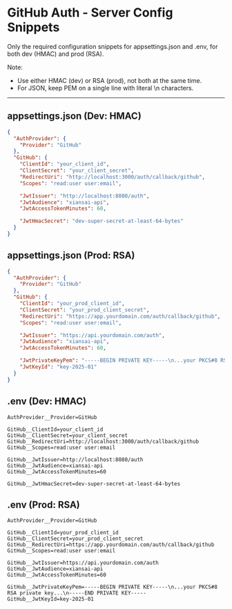 # GitHub Auth - Server Config Snippets

Only the required configuration snippets for appsettings.json and .env, for both dev (HMAC) and prod (RSA).

Note:
- Use either HMAC (dev) or RSA (prod), not both at the same time.
- For JSON, keep PEM on a single line with literal \n characters.

---

## appsettings.json (Dev: HMAC)

```json
{
  "AuthProvider": {
    "Provider": "GitHub"
  },
  "GitHub": {
    "ClientId": "your_client_id",
    "ClientSecret": "your_client_secret",
    "RedirectUri": "http://localhost:3000/auth/callback/github",
    "Scopes": "read:user user:email",

    "JwtIssuer": "http://localhost:8080/auth",
    "JwtAudience": "xiansai-api",
    "JwtAccessTokenMinutes": 60,

    "JwtHmacSecret": "dev-super-secret-at-least-64-bytes"
  }
}
```

## appsettings.json (Prod: RSA)

```json
{
  "AuthProvider": {
    "Provider": "GitHub"
  },
  "GitHub": {
    "ClientId": "your_prod_client_id",
    "ClientSecret": "your_prod_client_secret",
    "RedirectUri": "https://app.yourdomain.com/auth/callback/github",
    "Scopes": "read:user user:email",

    "JwtIssuer": "https://api.yourdomain.com/auth",
    "JwtAudience": "xiansai-api",
    "JwtAccessTokenMinutes": 60,

    "JwtPrivateKeyPem": "-----BEGIN PRIVATE KEY-----\n...your PKCS#8 RSA private key...\n-----END PRIVATE KEY-----",
    "JwtKeyId": "key-2025-01"
  }
}
```

## .env (Dev: HMAC)

```dotenv
AuthProvider__Provider=GitHub

GitHub__ClientId=your_client_id
GitHub__ClientSecret=your_client_secret
GitHub__RedirectUri=http://localhost:3000/auth/callback/github
GitHub__Scopes=read:user user:email

GitHub__JwtIssuer=http://localhost:8080/auth
GitHub__JwtAudience=xiansai-api
GitHub__JwtAccessTokenMinutes=60

GitHub__JwtHmacSecret=dev-super-secret-at-least-64-bytes
```

## .env (Prod: RSA)

```dotenv
AuthProvider__Provider=GitHub

GitHub__ClientId=your_prod_client_id
GitHub__ClientSecret=your_prod_client_secret
GitHub__RedirectUri=https://app.yourdomain.com/auth/callback/github
GitHub__Scopes=read:user user:email

GitHub__JwtIssuer=https://api.yourdomain.com/auth
GitHub__JwtAudience=xiansai-api
GitHub__JwtAccessTokenMinutes=60

GitHub__JwtPrivateKeyPem=-----BEGIN PRIVATE KEY-----\n...your PKCS#8 RSA private key...\n-----END PRIVATE KEY-----
GitHub__JwtKeyId=key-2025-01
```

